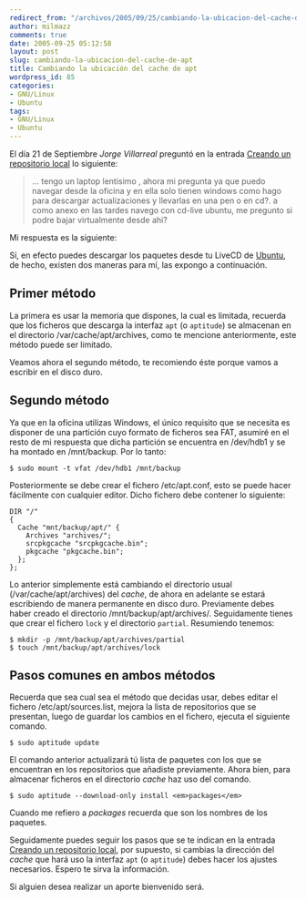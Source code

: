 ```yaml
---
redirect_from: "/archivos/2005/09/25/cambiando-la-ubicacion-del-cache-de-apt/"
author: milmazz
comments: true
date: 2005-09-25 05:12:58
layout: post
slug: cambiando-la-ubicacion-del-cache-de-apt
title: Cambiando la ubicación del cache de apt
wordpress_id: 85
categories:
- GNU/Linux
- Ubuntu
tags:
- GNU/Linux
- Ubuntu
---
```


El día 21 de Septiembre _Jorge Villarreal_ preguntó en la entrada [Creando un repositorio local](/archivos/2005/07/24/creando-un-repositorio-local/) lo siguiente:

> ... tengo un laptop lentisimo , ahora mi pregunta ya que puedo navegar desde la oficina y en ella solo tienen windows como hago para descargar actualizaciones y llevarlas en una pen o en cd?. a como anexo en las tardes navego con cd-live ubuntu, me pregunto si podre bajar virtualmente desde ahi?

Mi respuesta es la siguiente:

Sí, en efecto puedes descargar los paquetes desde tu LiveCD de [Ubuntu](http://ubuntulinux.org/), de hecho, existen dos maneras para mí, las expongo a continuación.

## Primer método

La primera es usar la memoria que dispones, la cual es limitada, recuerda que los ficheros que descarga la interfaz `apt` (o `aptitude`) se almacenan en el directorio /var/cache/apt/archives, como te mencione anteriormente, este método puede ser limitado.

Veamos ahora el segundo método, te recomiendo éste porque vamos a escribir en el disco duro.

## Segundo método

Ya que en la oficina utilizas Windows, el único requisito que se necesita es disponer de una partición cuyo formato de ficheros sea FAT, asumiré en el resto de mi respuesta que dicha partición se encuentra en /dev/hdb1 y se ha montado en /mnt/backup. Por lo tanto:

    $ sudo mount -t vfat /dev/hdb1 /mnt/backup

Posteriormente se debe crear el fichero /etc/apt.conf, esto se puede hacer fácilmente con cualquier editor. Dicho fichero debe contener lo siguiente:

    DIR "/"
    {
      Cache "mnt/backup/apt/" {
        Archives "archives/";
        srcpkgcache "srcpkgcache.bin";
        pkgcache "pkgcache.bin";
      };
    };

Lo anterior simplemente está cambiando el directorio usual (/var/cache/apt/archives) del _cache_, de ahora en adelante se estará escribiendo de manera permanente en disco duro. Previamente debes haber creado el directorio /mnt/backup/apt/archives/. Seguidamente tienes que crear el fichero `lock` y el directorio `partial`. Resumiendo tenemos:

    $ mkdir -p /mnt/backup/apt/archives/partial
    $ touch /mnt/backup/apt/archives/lock

## Pasos comunes en ambos métodos

Recuerda que sea cual sea el método que decidas usar, debes editar el fichero /etc/apt/sources.list, mejora la lista de repositorios que se presentan, luego de guardar los cambios en el fichero, ejecuta el siguiente comando.

    $ sudo aptitude update

El comando anterior actualizará tú lista de paquetes con los que se encuentran en los repositorios que añadiste previamente. Ahora bien, para almacenar ficheros en el directorio _cache_ haz uso del comando.

    $ sudo aptitude --download-only install <em>packages</em>

Cuando me refiero a _packages_ recuerda que son los nombres de los paquetes.

Seguidamente puedes seguir los pasos que se te indican en la entrada [Creando un repositorio local](/archivos/2005/07/24/creando-un-repositorio-local/), por supuesto, si cambias la dirección del _cache_ que hará uso la interfaz `apt` (o `aptitude`) debes hacer los ajustes necesarios. Espero te sirva la información.

Si alguien desea realizar un aporte bienvenido será.